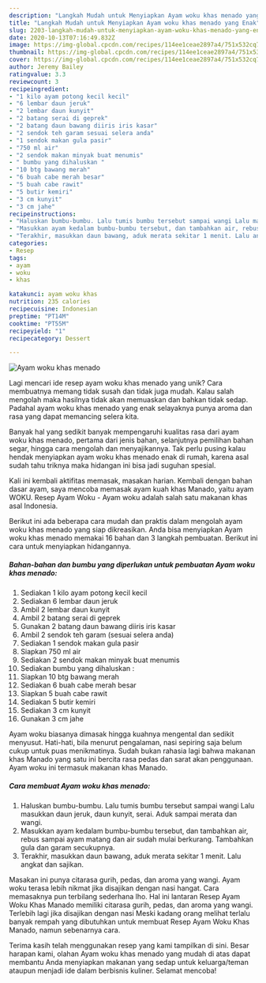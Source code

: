 ```yaml
---
description: "Langkah Mudah untuk Menyiapkan Ayam woku khas menado yang Enak"
title: "Langkah Mudah untuk Menyiapkan Ayam woku khas menado yang Enak"
slug: 2203-langkah-mudah-untuk-menyiapkan-ayam-woku-khas-menado-yang-enak
date: 2020-10-13T07:16:49.832Z
image: https://img-global.cpcdn.com/recipes/114ee1ceae2897a4/751x532cq70/ayam-woku-khas-menado-foto-resep-utama.jpg
thumbnail: https://img-global.cpcdn.com/recipes/114ee1ceae2897a4/751x532cq70/ayam-woku-khas-menado-foto-resep-utama.jpg
cover: https://img-global.cpcdn.com/recipes/114ee1ceae2897a4/751x532cq70/ayam-woku-khas-menado-foto-resep-utama.jpg
author: Jeremy Bailey
ratingvalue: 3.3
reviewcount: 3
recipeingredient:
- "1 kilo ayam potong kecil kecil"
- "6 lembar daun jeruk"
- "2 lembar daun kunyit"
- "2 batang serai di geprek"
- "2 batang daun bawang diiris iris kasar"
- "2 sendok teh garam sesuai selera anda"
- "1 sendok makan gula pasir"
- "750 ml air"
- "2 sendok makan minyak buat menumis"
- " bumbu yang dihaluskan "
- "10 btg bawang merah"
- "6 buah cabe merah besar"
- "5 buah cabe rawit"
- "5 butir kemiri"
- "3 cm kunyit"
- "3 cm jahe"
recipeinstructions:
- "Haluskan bumbu-bumbu. Lalu tumis bumbu tersebut sampai wangi Lalu masukkan daun jeruk, daun kunyit, serai. Aduk sampai merata dan wangi."
- "Masukkan ayam kedalam bumbu-bumbu tersebut, dan tambahkan air, rebus sampai ayam matang dan air sudah mulai berkurang. Tambahkan gula dan garam secukupnya."
- "Terakhir, masukkan daun bawang, aduk merata sekitar 1 menit. Lalu angkat dan sajikan."
categories:
- Resep
tags:
- ayam
- woku
- khas

katakunci: ayam woku khas 
nutrition: 235 calories
recipecuisine: Indonesian
preptime: "PT14M"
cooktime: "PT55M"
recipeyield: "1"
recipecategory: Dessert

---
```



![Ayam woku khas menado](https://img-global.cpcdn.com/recipes/114ee1ceae2897a4/751x532cq70/ayam-woku-khas-menado-foto-resep-utama.jpg)

Lagi mencari ide resep ayam woku khas menado yang unik? Cara membuatnya memang tidak susah dan tidak juga mudah. Kalau salah mengolah maka hasilnya tidak akan memuaskan dan bahkan tidak sedap. Padahal ayam woku khas menado yang enak selayaknya punya aroma dan rasa yang dapat memancing selera kita.

Banyak hal yang sedikit banyak mempengaruhi kualitas rasa dari ayam woku khas menado, pertama dari jenis bahan, selanjutnya pemilihan bahan segar, hingga cara mengolah dan menyajikannya. Tak perlu pusing kalau hendak menyiapkan ayam woku khas menado enak di rumah, karena asal sudah tahu triknya maka hidangan ini bisa jadi suguhan spesial.

Kali ini kembali aktifitas memasak, masakan harian. Kembali dengan bahan dasar ayam, saya mencoba memasak ayam kuah khas Manado, yaitu ayam WOKU. Resep Ayam Woku - Ayam woku adalah salah satu makanan khas asal Indonesia.


Berikut ini ada beberapa cara mudah dan praktis dalam mengolah ayam woku khas menado yang siap dikreasikan. Anda bisa menyiapkan Ayam woku khas menado memakai 16 bahan dan 3 langkah pembuatan. Berikut ini cara untuk menyiapkan hidangannya.

<!--inarticleads1-->

##### Bahan-bahan dan bumbu yang diperlukan untuk pembuatan Ayam woku khas menado:

1. Sediakan 1 kilo ayam potong kecil kecil
1. Sediakan 6 lembar daun jeruk
1. Ambil 2 lembar daun kunyit
1. Ambil 2 batang serai di geprek
1. Gunakan 2 batang daun bawang diiris iris kasar
1. Ambil 2 sendok teh garam (sesuai selera anda)
1. Sediakan 1 sendok makan gula pasir
1. Siapkan 750 ml air
1. Sediakan 2 sendok makan minyak buat menumis
1. Sediakan  bumbu yang dihaluskan :
1. Siapkan 10 btg bawang merah
1. Sediakan 6 buah cabe merah besar
1. Siapkan 5 buah cabe rawit
1. Sediakan 5 butir kemiri
1. Sediakan 3 cm kunyit
1. Gunakan 3 cm jahe


Ayam woku biasanya dimasak hingga kuahnya mengental dan sedikit menyusut. Hati-hati, bila menurut pengalaman, nasi sepiring saja belum cukup untuk puas menikmatinya. Sudah bukan rahasia lagi bahwa makanan khas Manado yang satu ini bercita rasa pedas dan sarat akan penggunaan. Ayam woku ini termasuk makanan khas Manado. 

<!--inarticleads2-->

##### Cara membuat Ayam woku khas menado:

1. Haluskan bumbu-bumbu. Lalu tumis bumbu tersebut sampai wangi Lalu masukkan daun jeruk, daun kunyit, serai. Aduk sampai merata dan wangi.
1. Masukkan ayam kedalam bumbu-bumbu tersebut, dan tambahkan air, rebus sampai ayam matang dan air sudah mulai berkurang. Tambahkan gula dan garam secukupnya.
1. Terakhir, masukkan daun bawang, aduk merata sekitar 1 menit. Lalu angkat dan sajikan.


Masakan ini punya citarasa gurih, pedas, dan aroma yang wangi. Ayam woku terasa lebih nikmat jika disajikan dengan nasi hangat. Cara memasaknya pun terbilang sederhana lho. Hal ini lantaran Resep Ayam Woku Khas Manado memiliki citarasa gurih, pedas, dan aroma yang wangi. Terlebih lagi jika disajikan dengan nasi Meski kadang orang melihat terlalu banyak rempah yang dibutuhkan untuk membuat Resep Ayam Woku Khas Manado, namun sebenarnya cara. 

Terima kasih telah menggunakan resep yang kami tampilkan di sini. Besar harapan kami, olahan Ayam woku khas menado yang mudah di atas dapat membantu Anda menyiapkan makanan yang sedap untuk keluarga/teman ataupun menjadi ide dalam berbisnis kuliner. Selamat mencoba!
